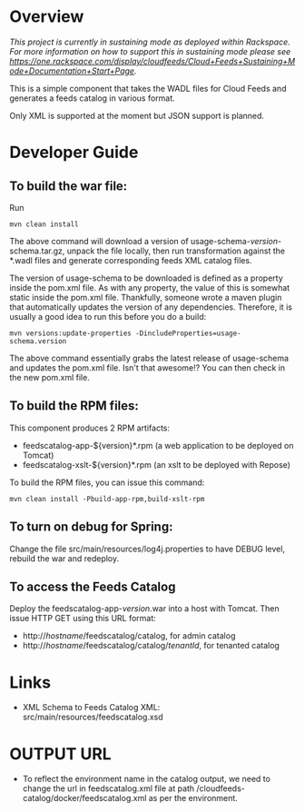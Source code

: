 # Overview
*This project is currently in sustaining mode as deployed within Rackspace.  For more information on how to support this in sustaining mode please see https://one.rackspace.com/display/cloudfeeds/Cloud+Feeds+Sustaining+Mode+Documentation+Start+Page.*

This is a simple component that takes the WADL files for Cloud Feeds and
generates a feeds catalog in various format.

Only XML is supported at the moment but JSON support is planned.

# Developer Guide
## To build the war file:
Run 
```
mvn clean install
```

The above command will download a version of usage-schema-_version_-schema.tar.gz, unpack the file locally, then run transformation against the *.wadl files and generate corresponding feeds XML catalog files.

The version of usage-schema to be downloaded is defined as a property inside the pom.xml file. As with any property, the value of this is somewhat static inside the pom.xml file. Thankfully, someone wrote a maven plugin that automatically updates the version of any dependencies. Therefore, it is usually a good idea to run this before you do a build:

```
mvn versions:update-properties -DincludeProperties=usage-schema.version
```

The above command essentially grabs the latest release of usage-schema and updates the pom.xml file. Isn't that awesome!? You can then check in the new pom.xml file.

## To build the RPM files:
This component produces 2 RPM artifacts:
* feedscatalog-app-${version}*.rpm (a web application to be deployed on Tomcat)
* feedscatalog-xslt-${version}*.rpm (an xslt to be deployed with Repose)

To build the RPM files, you can issue this command:

```
mvn clean install -Pbuild-app-rpm,build-xslt-rpm
```

## To turn on debug for Spring:
Change the file src/main/resources/log4j.properties to have DEBUG level, rebuild the war and redeploy.

## To access the Feeds Catalog
Deploy the feedscatalog-app-_version_.war into a host with Tomcat. Then issue HTTP GET using this URL format:
* http://_hostname_/feedscatalog/catalog, for admin catalog
* http://_hostname_/feedscatalog/catalog/_tenantId_, for tenanted catalog

# Links
* XML Schema to Feeds Catalog XML: src/main/resources/feedscatalog.xsd

# OUTPUT URL
* To reflect the environment name in the catalog output, we need to change the url in feedscatalog.xml file at path /cloudfeeds-catalog/docker/feedscatalog.xml as per the environment. 

